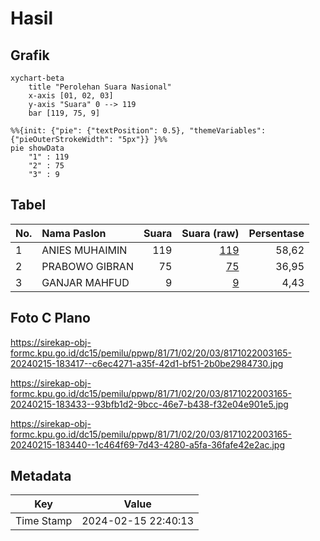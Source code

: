 # Hasil

## Grafik

```mermaid
xychart-beta
    title "Perolehan Suara Nasional"
    x-axis [01, 02, 03]
    y-axis "Suara" 0 --> 119
    bar [119, 75, 9]
```

```mermaid
%%{init: {"pie": {"textPosition": 0.5}, "themeVariables": {"pieOuterStrokeWidth": "5px"}} }%%
pie showData
    "1" : 119
    "2" : 75
    "3" : 9
```

## Tabel

| No. | Nama Paslon    | Suara | Suara (raw) | Persentase |
|:--- |:-------------- | -----:| -----------:| ----------:|
| 1   | ANIES MUHAIMIN | 119   | [119][p-1]  | 58,62      |
| 2   | PRABOWO GIBRAN | 75    | [75][p-2]   | 36,95      |
| 3   | GANJAR MAHFUD  | 9     | [9][p-3]    | 4,43       |


[p-1]: https://github.com/gigit-pemilu/pemilu-2024/blob/main/pilpres/hitung-suara/sub/81-maluku/sub/71-kota-ambon/sub/02-sirimau/sub/2003-batu-merah/sub/165-tps/sub/paslon-1.txt
[p-2]: https://github.com/gigit-pemilu/pemilu-2024/blob/main/pilpres/hitung-suara/sub/81-maluku/sub/71-kota-ambon/sub/02-sirimau/sub/2003-batu-merah/sub/165-tps/sub/paslon-2.txt
[p-3]: https://github.com/gigit-pemilu/pemilu-2024/blob/main/pilpres/hitung-suara/sub/81-maluku/sub/71-kota-ambon/sub/02-sirimau/sub/2003-batu-merah/sub/165-tps/sub/paslon-3.txt

## Foto C Plano

https://sirekap-obj-formc.kpu.go.id/dc15/pemilu/ppwp/81/71/02/20/03/8171022003165-20240215-183417--c6ec4271-a35f-42d1-bf51-2b0be2984730.jpg

https://sirekap-obj-formc.kpu.go.id/dc15/pemilu/ppwp/81/71/02/20/03/8171022003165-20240215-183433--93bfb1d2-9bcc-46e7-b438-f32e04e901e5.jpg

https://sirekap-obj-formc.kpu.go.id/dc15/pemilu/ppwp/81/71/02/20/03/8171022003165-20240215-183440--1c464f69-7d43-4280-a5fa-36fafe42e2ac.jpg


## Metadata

| Key        | Value               |
| ---------- | ------------------- |
| Time Stamp | 2024-02-15 22:40:13 |



